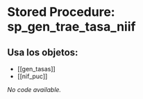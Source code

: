 # Stored Procedure: sp_gen_trae_tasa_niif

## Usa los objetos:
- [[gen_tasas]]
- [[nif_puc]]

*No code available.*
